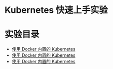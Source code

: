 # Kubernetes 快速上手实验

# 实验目录
- [使用 Docker 内置的 Kubernetes](./quickstart/k8s-quickstart-lab01.md)
- [使用 Docker 内置的 Kubernetes](./quickstart/k8s-quickstart-lab02.md)
- [使用 Docker 内置的 Kubernetes](./quickstart/k8s-quickstart-lab03.md)
